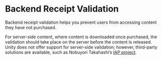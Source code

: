 # Backend Receipt Validation

Backend receipt validation helps you prevent users from accessing content they have not purchased.

For server-side content, where content is downloaded once purchased, the validation should take place on the server before the content is released. Unity does not offer support for server-side validation; however, third-party solutions are available, such as Nobuyori Takahashi’s [IAP project](https://github.com/voltrue2/in-app-purchase).
